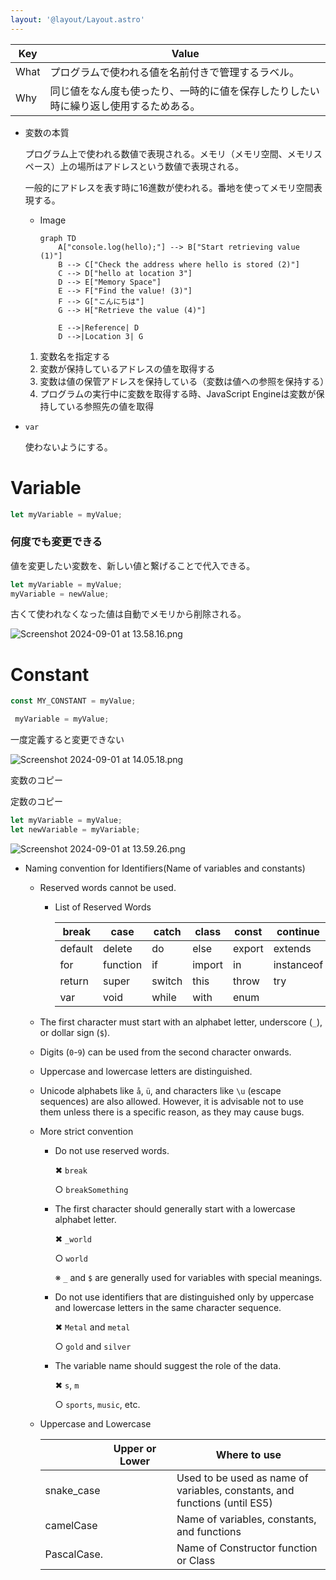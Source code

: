 ```yaml
---
layout: '@layout/Layout.astro'
---
```

| Key | Value |
| --- | --- |
| What | プログラムで使われる値を名前付きで管理するラベル。 |
| Why | 同じ値をなん度も使ったり、一時的に値を保存したりしたい時に繰り返し使用するためある。 |
- 変数の本質
    
    プログラム上で使われる数値で表現される。メモリ（メモリ空間、メモリスペース）上の場所はアドレスという数値で表現される。
    
    一般的にアドレスを表す時に16進数が使われる。番地を使ってメモリ空間表現する。
    
    - Image
        
        ```mermaid
        graph TD
            A["console.log(hello);"] --> B["Start retrieving value (1)"]
            B --> C["Check the address where hello is stored (2)"]
            C --> D["hello at location 3"]
            D --> E["Memory Space"]
            E --> F["Find the value! (3)"]
            F --> G["こんにちは"]
            G --> H["Retrieve the value (4)"]
            
            E -->|Reference| D
            D -->|Location 3| G
        ```
        
    1. 変数名を指定する
    2. 変数が保持しているアドレスの値を取得する
    3. 変数は値の保管アドレスを保持している（変数は値への参照を保持する）
    4. プログラムの実行中に変数を取得する時、JavaScript Engineは変数が保持している参照先の値を取得
- `var`
    
    使わないようにする。
    

# Variable

```jsx
let myVariable = myValue;
```

### 何度でも変更できる

値を変更したい変数を、新しい値と繋げることで代入できる。

```jsx
let myVariable = myValue;
myVariable = newValue;
```

古くて使われなくなった値は自動でメモリから削除される。

![Screenshot 2024-09-01 at 13.58.16.png](https://prod-files-secure.s3.us-west-2.amazonaws.com/d36be01f-c315-4c3e-890b-9b2043984cc4/2953971a-e8b0-4797-b1f1-bad0e3404b6d/Screenshot_2024-09-01_at_13.58.16.png)

# Constant

```jsx
const MY_CONSTANT = myValue;
```

```jsx
 myVariable = myValue;
```

一度定義すると変更できない

![Screenshot 2024-09-01 at 14.05.18.png](https://prod-files-secure.s3.us-west-2.amazonaws.com/d36be01f-c315-4c3e-890b-9b2043984cc4/4d2ce4b6-6140-4226-82b9-a28f4a06f147/Screenshot_2024-09-01_at_14.05.18.png)

変数のコピー

定数のコピー

```jsx
let myVariable = myValue;
let newVariable = myVariable;
```

![Screenshot 2024-09-01 at 13.59.26.png](https://prod-files-secure.s3.us-west-2.amazonaws.com/d36be01f-c315-4c3e-890b-9b2043984cc4/106a832c-6f7b-460a-931d-a40a9a2f98f0/Screenshot_2024-09-01_at_13.59.26.png)

- Naming convention for Identifiers(Name of variables and constants)
    - Reserved words cannot be used.
        - List of Reserved Words
            
            
            | break | case | catch | class | const | continue | debugger |
            | --- | --- | --- | --- | --- | --- | --- |
            | default | delete | do | else | export | extends | finally |
            | for | function | if | import | in | instanceof | new |
            | return | super | switch | this | throw | try | typeof |
            | var | void | while | with | enum |  |  |
    - The first character must start with an alphabet letter, underscore (`_`), or dollar sign (`$`).
    - Digits (`0`-`9`) can be used from the second character onwards.
    - Uppercase and lowercase letters are distinguished.
    - Unicode alphabets like `å`, `ü`, and characters like `\u` (escape sequences) are also allowed. However, it is advisable not to use them unless there is a specific reason, as they may cause bugs.
    - More strict convention
        - Do not use reserved words.
            
            ✖ `break`
            
            ○ `breakSomething`
            
        - The first character should generally start with a lowercase alphabet letter.
            
            ✖ `_world`
            
            ○ `world`
            
            ※ `_` and `$` are generally used for variables with special meanings.
            
        - Do not use identifiers that are distinguished only by uppercase and lowercase letters in the same character sequence.
            
            ✖ `Metal` and `metal`
            
            ○ `gold` and `silver`
            
        - The variable name should suggest the role of the data.
            
            ✖ `s`, `m`
            
            ○ `sports`, `music`, etc.
            
    - Uppercase and Lowercase
        
        
        |  | Upper or Lower |  | Where to use |
        | --- | --- | --- | --- |
        | snake_case |  |  | Used to be used as name of variables, constants, and functions (until ES5) |
        | camelCase |  |  | Name of variables, constants, and functions |
        | PascalCase. |  |  | Name of Constructor function or Class |